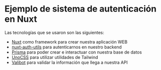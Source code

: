 # Ejemplo de sistema de autenticación en Nuxt

Las tecnologías que se usaron son las siguientes:

* [Nuxt](https://nuxt.com/) como framework para crear nuestra aplicación WEB
* [nuxt-auth-utils](https://github.com/atinux/nuxt-auth-utils) para autenticarnos en nuestro backend
* [Prisma](https://www.prisma.io/) para poder crear e interactuar con nuestra base de datos
* [UnoCSS](https://unocss.dev/) para utilizar utilidades de Tailwind
* [Valibot](https://valibot.dev/) para validar la información que llega a nuestra API